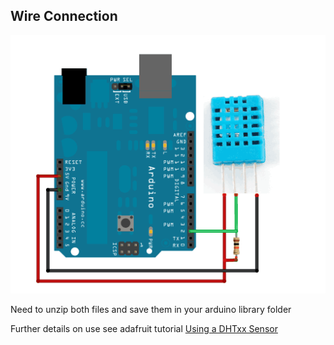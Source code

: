 ## Wire Connection  

![alt text][logo]

[logo]: https://github.com/dherna2/FilaMint/blob/master/code/humidity/weather_dhtwiring.gif "Homer is awsome"

Need to unzip both files and save them in your arduino library folder  

Further details on use see adafruit tutorial [Using a DHTxx Sensor](https://learn.adafruit.com/dht/using-a-dhtxx-sensor)  


